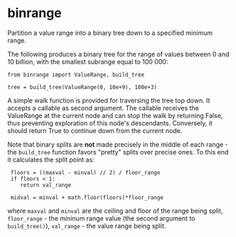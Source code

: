 # binrange

Partition a value range into a binary tree down to a specified minimum range.

The following produces a binary tree for the range of values between 0 and 10 billion, 
with the smallest subrange equal to 100 000:

```
from binrange import ValueRange, build_tree

tree = build_tree(ValueRange(0, 10e+9), 100e+3)
```

A simple walk function is provided for traversing the tree top down. It accepts
a callable as second argument. The callable receives the ValueRange at the current
node and can stop the walk by returning False, thus preventing exploration of this 
node's descendants. Conversely, it should return True to continue down from the
current node.

Note that binary splits are **not** made precisely in the middle of each range - the
`build_tree` function favors "pretty" splits over precise ones. To this end it
calculates the split point as:

```
 floors = ((maxval - minval) // 2) / floor_range
 if floors < 1:
    return val_range
    
 midval = minval + math.floor(floors)*floor_range
```

where `maxval` and `minval` are the ceiling and floor of the range being split,
`floor_range` - the mininum range value (the second argument to `build_tree()`),
`val_range` - the value range being split.
